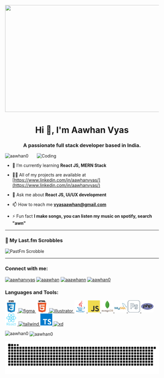 <img src="https://media1.tenor.com/m/qjdRRog5BF0AAAAd/cyberpunk-edgerunner-david-martinez.gif" width="1000" height="350"/>
<h1 align="center">Hi 👋, I'm Aawhan Vyas</h1>
<h3 align="center">A passionate full stack developer based in India.</h3>
<img align="right" alt="Coding" width="400" src="https://media1.tenor.com/m/uYP_Nkq8VPsAAAAd/coding-hello-world.gif">

<p align="left"> <img src="https://komarev.com/ghpvc/?username=aawhan0&label=Profile%20views&color=0e75b6&style=flat" alt="aawhan0" /> </p>

- 🌱 I’m currently learning **React JS, MERN Stack**

- 👨‍💻 All of my projects are available at [https://www.linkedin.com/in/aawhanvyas/](https://www.linkedin.com/in/aawhanvyas/)

- 💬 Ask me about **React JS, Ui/UX development**

- 📫 How to reach me **vyasaawhan@gmail.com**

- ⚡ Fun fact **I make songs, you can listen my music on spotify, search "awn"**

---

### 🎵 My Last.fm Scrobbles
![PastFm Scrobble](https://arpy8-pastfm-backend.hf.space/live?user=aaawhan)

---

<h3 align="left">Connect with me:</h3>
<p align="left">
<a href="https://linkedin.com/in/aawhanvyas" target="blank"><img align="center" src="https://raw.githubusercontent.com/rahuldkjain/github-profile-readme-generator/master/src/images/icons/Social/linked-in-alt.svg" alt="aawhanvyas" height="30" width="40" /></a>
<a href="https://instagram.com/aaawhan" target="blank"><img align="center" src="https://raw.githubusercontent.com/rahuldkjain/github-profile-readme-generator/master/src/images/icons/Social/instagram.svg" alt="aaawhan" height="30" width="40" /></a>
<a href="https://www.youtube.com/c/aaawhann" target="blank"><img align="center" src="https://raw.githubusercontent.com/rahuldkjain/github-profile-readme-generator/master/src/images/icons/Social/youtube.svg" alt="aaawhann" height="30" width="40" /></a>
<a href="https://www.leetcode.com/aawhan0" target="blank"><img align="center" src="https://raw.githubusercontent.com/rahuldkjain/github-profile-readme-generator/master/src/images/icons/Social/leet-code.svg" alt="aawhan0" height="30" width="40" /></a>
</p>

<h3 align="left">Languages and Tools:</h3>
<p align="left"> <a href="https://www.w3schools.com/css/" target="_blank" rel="noreferrer"> <img src="https://raw.githubusercontent.com/devicons/devicon/master/icons/css3/css3-original-wordmark.svg" alt="css3" width="40" height="40"/> </a> <a href="https://www.figma.com/" target="_blank" rel="noreferrer"> <img src="https://www.vectorlogo.zone/logos/figma/figma-icon.svg" alt="figma" width="40" height="40"/> </a> <a href="https://www.w3.org/html/" target="_blank" rel="noreferrer"> <img src="https://raw.githubusercontent.com/devicons/devicon/master/icons/html5/html5-original-wordmark.svg" alt="html5" width="40" height="40"/> </a> <a href="https://www.adobe.com/in/products/illustrator.html" target="_blank" rel="noreferrer"> <img src="https://www.vectorlogo.zone/logos/adobe_illustrator/adobe_illustrator-icon.svg" alt="illustrator" width="40" height="40"/> </a> <a href="https://www.java.com" target="_blank" rel="noreferrer"> <img src="https://raw.githubusercontent.com/devicons/devicon/master/icons/java/java-original.svg" alt="java" width="40" height="40"/> </a> <a href="https://developer.mozilla.org/en-US/docs/Web/JavaScript" target="_blank" rel="noreferrer"> <img src="https://raw.githubusercontent.com/devicons/devicon/master/icons/javascript/javascript-original.svg" alt="javascript" width="40" height="40"/> </a> <a href="https://www.mongodb.com/" target="_blank" rel="noreferrer"> <img src="https://raw.githubusercontent.com/devicons/devicon/master/icons/mongodb/mongodb-original-wordmark.svg" alt="mongodb" width="40" height="40"/> </a> <a href="https://www.mysql.com/" target="_blank" rel="noreferrer"> <img src="https://raw.githubusercontent.com/devicons/devicon/master/icons/mysql/mysql-original-wordmark.svg" alt="mysql" width="40" height="40"/> </a> <a href="https://www.photoshop.com/en" target="_blank" rel="noreferrer"> <img src="https://raw.githubusercontent.com/devicons/devicon/master/icons/photoshop/photoshop-line.svg" alt="photoshop" width="40" height="40"/> </a> <a href="https://www.php.net" target="_blank" rel="noreferrer"> <img src="https://raw.githubusercontent.com/devicons/devicon/master/icons/php/php-original.svg" alt="php" width="40" height="40"/> </a> <a href="https://reactjs.org/" target="_blank" rel="noreferrer"> <img src="https://raw.githubusercontent.com/devicons/devicon/master/icons/react/react-original-wordmark.svg" alt="react" width="40" height="40"/> </a> <a href="https://tailwindcss.com/" target="_blank" rel="noreferrer"> <img src="https://www.vectorlogo.zone/logos/tailwindcss/tailwindcss-icon.svg" alt="tailwind" width="40" height="40"/> </a> <a href="https://www.typescriptlang.org/" target="_blank" rel="noreferrer"> <img src="https://raw.githubusercontent.com/devicons/devicon/master/icons/typescript/typescript-original.svg" alt="typescript" width="40" height="40"/> </a> <a href="https://www.adobe.com/products/xd.html" target="_blank" rel="noreferrer"> <img src="https://cdn.worldvectorlogo.com/logos/adobe-xd.svg" alt="xd" width="40" height="40"/> </a> </p>

<p><img align="left" src="https://github-readme-stats.vercel.app/api/top-langs?username=aawhan0&show_icons=true&locale=en&layout=compact" alt="aawhan0" /></p>

<p>&nbsp;<img align="center" src="https://github-readme-stats.vercel.app/api?username=aawhan0&show_icons=true&locale=en" alt="aawhan0" /></p>

<picture>
  <source media="(prefers-color-scheme: dark)" srcset="https://raw.githubusercontent.com/aawhan0/aawhan0/output/github-snake-dark.svg" />
  <source media="(prefers-color-scheme: light)" srcset="https://raw.githubusercontent.com/aawhan0/aawhan0/output/github-snake.svg" />
  <img alt="GitHub Snake" src="https://raw.githubusercontent.com/aawhan0/aawhan0/output/github-snake.svg" />
</picture>
